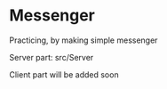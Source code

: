 # Messenger
Practicing, by making simple messenger

Server part: src/Server 

Client part will be added soon

